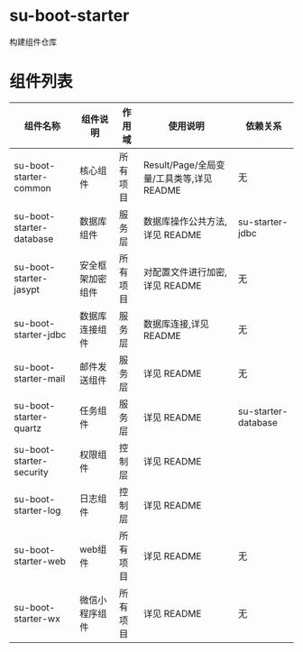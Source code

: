 # su-boot-starter

构建组件仓库

# 组件列表

| 组件名称                   | 组件说明     | 作用域    | 	使用说明               | 依赖关系|
|------------------------|----------|--------|---------------------|----------|
| su-boot-starter-common | 核心组件     | 所有项目 | Result/Page/全局变量/工具类等,详见 README | 无 |
| su-boot-starter-database    | 数据库组件    | 服务层 | 数据库操作公共方法,详见 README | su-starter-jdbc |
| su-boot-starter-jasypt      | 安全框架加密组件 | 所有项目 | 对配置文件进行加密,详见 README         | 无 |
| su-boot-starter-jdbc        | 数据库连接组件  | 服务层 | 数据库连接,详见 README     | 无 | 
| su-boot-starter-mail        | 邮件发送组件   | 服务层 | 详见 README           | 无 |
| su-boot-starter-quartz      | 任务组件     | 服务层 | 详见 README            | su-starter-database | 
| su-boot-starter-security    | 权限组件     | 控制层 | 详见 README           | | 
| su-boot-starter-log         | 日志组件     | 控制层 | 详见 README           | |
| su-boot-starter-web         | web组件    | 所有项目 | 详见 README             | 无 |
| su-boot-starter-wx          | 微信小程序组件  | 所有项目 | 详见 README             | 无 |

    
